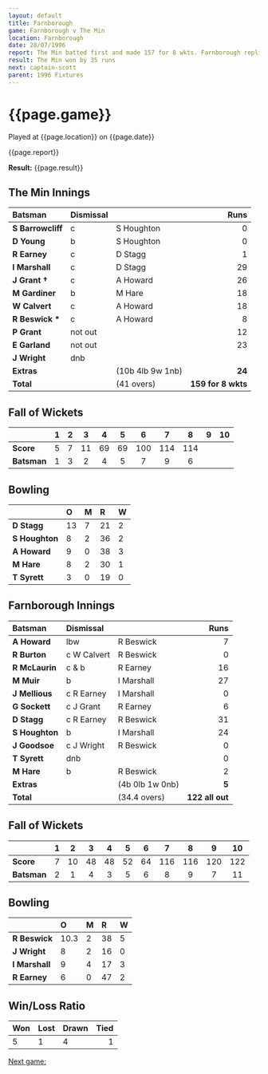 ```yaml
---
layout: default
title: Farnborough
game: Farnborough v The Min
location: Farnborough
date: 28/07/1996
report: The Min batted first and made 157 for 8 wkts. Farnborough replied with 122 all out
result: The Min won by 35 runs
next: captain-scott
parent: 1996 Fixtures
---
```


# {{page.game}}

Played at {{page.location}} on {{page.date}}

{{page.report}}

**Result:** {{page.result}}

## The Min Innings

| Batsman | Dismissal |  | Runs |
|:---|:---|---|---:|
| **S Barrowcliff** | c | S Houghton | 0 |
| **D Young** | b | S Houghton | 0 |
| **R Earney** | c | D Stagg | 1 |
| **I Marshall** | c | D Stagg | 29 |
| **J Grant &#8224;** | c | A Howard | 26 |
| **M Gardiner** | b | M Hare | 18 |
| **W Calvert** | c | A Howard | 18 |
| **R Beswick &#42;** | c | A Howard | 8 |
| **P Grant** | not out |  | 12 |
| **E Garland** | not out |  | 23 |
| **J Wright** | dnb |  |  |
| **Extras** | | (10b 4lb 9w 1nb) | **24** |
| **Total** | | (41 overs) | **159 for 8 wkts** |

## Fall of Wickets

| | 1 | 2 | 3 | 4 | 5 | 6 | 7 | 8 | 9 | 10 |
|---|:---:|:---:|:---:|:---:|:---:|:---:|:---:|:---:|:---:|:---:|
| **Score** | 5 | 7 | 11 | 69 | 69 | 100 | 114 | 114 |  |  |
| **Batsman** | 1 | 3 | 2 | 4 | 5 | 7 | 9 | 6 |  |  |

## Bowling

| | O | M | R | W |
|---|:---|:---|:---|:---|
| **D Stagg** | 13 | 7 | 21 | 2 |
| **S Houghton** | 8 | 2 | 36 | 2 |
| **A Howard** | 9 | 0 | 38 | 3 |
| **M Hare** | 8 | 2 | 30 | 1 |
| **T Syrett** | 3 | 0 | 19 | 0 |

## Farnborough Innings

| Batsman | Dismissal |  | Runs |
|:---|:---|---|---:|
| **A Howard** | lbw | R Beswick | 7 |
| **R Burton** | c W Calvert | R Beswick | 0 |
| **R McLaurin** | c & b | R Earney | 16 |
| **M Muir** | b | I Marshall | 27 |
| **J Mellious** | c R Earney | I Marshall | 0 |
| **G Sockett** | c J Grant | R Earney | 6 |
| **D Stagg** | c R Earney | R Beswick | 31 |
| **S Houghton** | b | I Marshall | 24 |
| **J Goodsoe** | c J Wright | R Beswick | 0 |
| **T Syrett** | dnb |  | 0 |
| **M Hare** | b | R Beswick | 2 |
| **Extras** | | (4b 0lb 1w 0nb) | **5** |
| **Total** | | (34.4 overs) | **122 all out** |

## Fall of Wickets

| | 1 | 2 | 3 | 4 | 5 | 6 | 7 | 8 | 9 | 10 |
|---|:---:|:---:|:---:|:---:|:---:|:---:|:---:|:---:|:---:|:---:|
| **Score** | 7 | 10 | 48 | 48 | 52 | 64 | 116 | 116 | 120 | 122 |
| **Batsman** | 2 | 1 | 4 | 3 | 5 | 6 | 8 | 9 | 7 | 11 |

## Bowling

| | O | M | R | W |
|---|:---|:---|:---|:---|
| **R Beswick** | 10.3 | 2 | 38 | 5 |
| **J Wright** | 8 | 2 | 16 | 0 |
| **I Marshall** | 9 | 4 | 17 | 3 |
| **R Earney** | 6 | 0 | 47 | 2 |

## Win/Loss Ratio

| Won | Lost | Drawn | Tied |
|:---|:---|:---|---:|
| 5 | 1 | 4 | 1 |

[Next game:]({{page.next}})